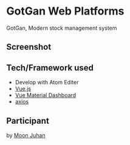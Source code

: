 # GotGan Web Platforms

GotGan, Modern stock management system

## Screenshot

## Tech/Framework used

- Develop with Atom Editer
- [Vue.js](https://github.com/vuejs/vue)
- [Vue Material Dashboard](https://demos.creative-tim.com/vue-material-dashboard)
- [axios](https://github.com/axios/axios)


## Participant

by [Moon Juhan](https://github.com/MoonJuhan)
